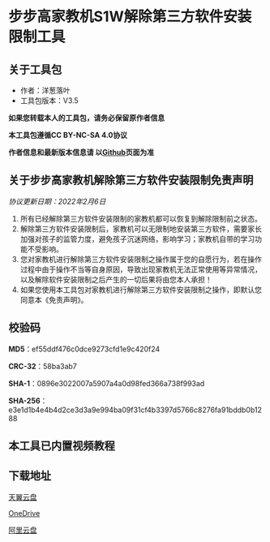 # 步步高家教机S1W解除第三方软件安装限制工具

## 关于工具包
- 作者：洋葱落叶
- 工具包版本：V3.5

**如果您转载本人的工具包，请务必保留原作者信息**

**本工具包遵循CC BY-NC-SA 4.0协议**

**作者信息和最新版本信息请 以[Github](https://github.com/ycly2333/EEBBK_package_tool/blob/main/S1W.md)页面为准**

## 关于步步高家教机解除第三方软件安装限制免责声明
*协议更新日期：2022年2月6日*
1. 所有已经解除第三方软件安装限制的家教机都可以恢复到解除限制前之状态。
2. 解除第三方软件安装限制后，家教机可以无限制地安装第三方软件，需要家长加强对孩子的监管力度，避免孩子沉迷网络，影响学习；家教机自带的学习功能不受影响。
3. 您对家教机进行解除第三方软件安装限制之操作属于您的自愿行为，若在操作过程中由于操作不当等自身原因，导致出现家教机无法正常使用等异常情况，以及解除软件安装限制之后产生的一切后果将由您本人承担！
4. 如果您使用本工具包对家教机进行解除第三方软件安装限制之操作，即默认您同意本《免责声明》。

## 校验码
**MD5**：ef55ddf476c0dce9273cfd1e9c420f24

**CRC-32**：58ba3ab7

**SHA-1**：0896e3022007a5907a4a0d98fed366a738f993ad

**SHA-256**：e3e1d1b4e4b4d2ce3d3a9e994ba09f31cf4b3397d5766c8276fa91bddb0b1288

## 本工具已内置视频教程

## 下载地址
[天翼云盘](https://cloud.189.cn/t/BJJjIjieI3ia)

[OneDrive](https://dljz-my.sharepoint.com/:f:/g/personal/ycly_nii_ink/EniG14UgBTJPsKCpVVuInssBMlGQUAhXUFru4bsfEUOCBg?e=qKR4qn)

[阿里云盘](https://www.aliyundrive.com/s/pWP7ovfsTJ5)
